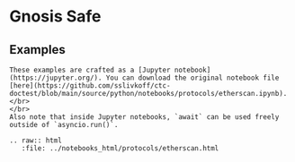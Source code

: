 
# Gnosis Safe

## Examples

```{admonition} Note
These examples are crafted as a [Jupyter notebook](https://jupyter.org/). You can download the original notebook file [here](https://github.com/sslivkoff/ctc-doctest/blob/main/source/python/notebooks/protocols/etherscan.ipynb).
</br>
</br>
Also note that inside Jupyter notebooks, `await` can be used freely outside of `asyncio.run()`.
```

```{eval-rst}
.. raw:: html
   :file: ../notebooks_html/protocols/etherscan.html
```
